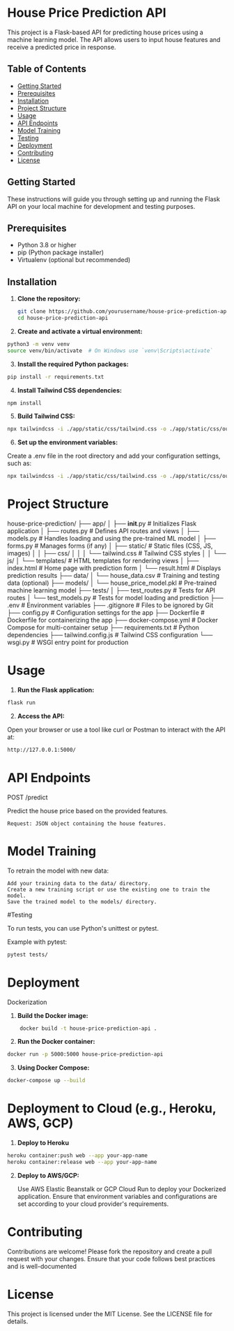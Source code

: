 # House Price Prediction API

This project is a Flask-based API for predicting house prices using a machine learning model. The API allows users to input house features and receive a predicted price in response.

## Table of Contents

- [Getting Started](#getting-started)
- [Prerequisites](#prerequisites)
- [Installation](#installation)
- [Project Structure](#project-structure)
- [Usage](#usage)
- [API Endpoints](#api-endpoints)
- [Model Training](#model-training)
- [Testing](#testing)
- [Deployment](#deployment)
- [Contributing](#contributing)
- [License](#license)

## Getting Started

These instructions will guide you through setting up and running the Flask API on your local machine for development and testing purposes.

## Prerequisites

- Python 3.8 or higher
- pip (Python package installer)
- Virtualenv (optional but recommended)

## Installation

1. **Clone the repository:**

   ```bash
   git clone https://github.com/yourusername/house-price-prediction-api.git
   cd house-price-prediction-api

2. **Create and activate a virtual environment:**
```bash
python3 -m venv venv
source venv/bin/activate  # On Windows use `venv\Scripts\activate`
```

3. **Install the required Python packages:**
```bash
pip install -r requirements.txt
```

4. **Install Tailwind CSS dependencies:**
```bash
npm install
```

5. **Build Tailwind CSS:**
```bash
npx tailwindcss -i ./app/static/css/tailwind.css -o ./app/static/css/output.css --minify
```

6. **Set up the environment variables:**

Create a .env file in the root directory and add your configuration settings, such as:

```bash
npx tailwindcss -i ./app/static/css/tailwind.css -o ./app/static/css/output.css --minify
```

# Project Structure
house-price-prediction/
├── app/
│   ├── __init__.py                # Initializes Flask application
│   ├── routes.py                  # Defines API routes and views
│   ├── models.py                  # Handles loading and using the pre-trained ML model
│   ├── forms.py                   # Manages forms (if any)
│   ├── static/                    # Static files (CSS, JS, images)
│   │   ├── css/
│   │   │   └── tailwind.css       # Tailwind CSS styles
│   │   └── js/
│   └── templates/                 # HTML templates for rendering views
│       ├── index.html             # Home page with prediction form
│       └── result.html            # Displays prediction results
├── data/
│   └── house_data.csv             # Training and testing data (optional)
├── models/
│   └── house_price_model.pkl      # Pre-trained machine learning model
├── tests/
│   ├── test_routes.py             # Tests for API routes
│   └── test_models.py             # Tests for model loading and prediction
├── .env                           # Environment variables
├── .gitignore                     # Files to be ignored by Git
├── config.py                      # Configuration settings for the app
├── Dockerfile                     # Dockerfile for containerizing the app
├── docker-compose.yml             # Docker Compose for multi-container setup
├── requirements.txt               # Python dependencies
├── tailwind.config.js             # Tailwind CSS configuration
└── wsgi.py                        # WSGI entry point for production

# Usage

1. **Run the Flask application:**
```bash
flask run
```

2. **Access the API:**

Open your browser or use a tool like curl or Postman to interact with the API at:
```bash
http://127.0.0.1:5000/
```

# API Endpoints 

POST /predict

Predict the house price based on the provided features.

    Request: JSON object containing the house features.

# Model Training

To retrain the model with new data:

    Add your training data to the data/ directory.
    Create a new training script or use the existing one to train the model.
    Save the trained model to the models/ directory.


#Testing

To run tests, you can use Python's unittest or pytest.

Example with pytest:
```bash
pytest tests/
```

# Deployment
Dockerization

1. **Build the Docker image:**

```bash 
    docker build -t house-price-prediction-api .
```

2. **Run the Docker container:**
```bash
docker run -p 5000:5000 house-price-prediction-api
```

3. **Using Docker Compose:**

```bash
docker-compose up --build
```

# Deployment to Cloud (e.g., Heroku, AWS, GCP)

1. **Deploy to Heroku**
```bash
heroku container:push web --app your-app-name
heroku container:release web --app your-app-name
```

2. **Deploy to AWS/GCP:**

    Use AWS Elastic Beanstalk or GCP Cloud Run to deploy your Dockerized application.
    Ensure that environment variables and configurations are set according to your cloud provider's requirements.


# Contributing

Contributions are welcome! Please fork the repository and create a pull request with your changes. Ensure that your code follows best practices and is well-documented


# License

This project is licensed under the MIT License. See the LICENSE file for details.